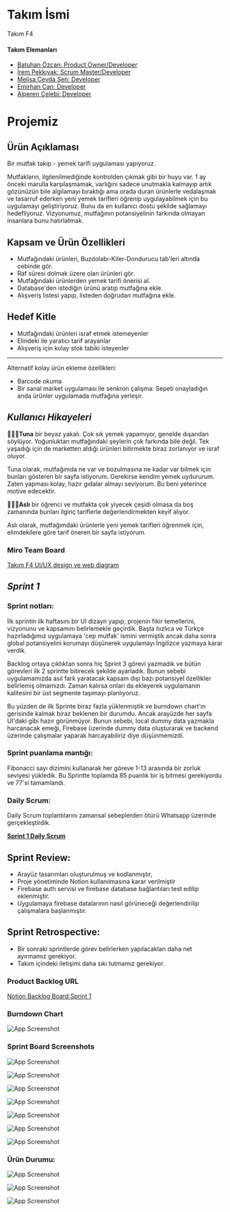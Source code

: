 # Takım İsmi
Takım F4
#### Takım Elemanları

- [Batuhan Özcan: Product Owner/Developer](https://www.linkedin.com/in/batuhan-özcan-abb2a4163/)
- [İrem Pekkıyak: Scrum Master/Developer](https://www.linkedin.com/in/irempekkiyak/)
- [Melisa Ceyda Şen: Developer](https://www.linkedin.com/in/melissa-ceyda-%C5%9F-a4214b24a/)
- [Emirhan Can: Developer](https://www.linkedin.com/in/emirhncann/)
- [Alperen Çelebi: Developer](https://www.linkedin.com/in/alperen-çelebi-aaa710258/)
# Projemiz

## Ürün Açıklaması

Bir mutfak takip - yemek tarifi uygulaması yapıyoruz.

Mutfakların, ilgilenilmediğinde kontrolden çıkmak gibi bir huyu var. 1 ay önceki marulla karşılaşmamak, varlığını sadece unutmakla kalmayıp artık gözünüzün bile algılamayı bıraktığı ama orada duran ürünlerle vedalaşmak ve tasarruf ederken yeni yemek tarifleri öğrenip uygulayabilmek için bu uygulamayı geliştiriyoruz. Bunu da en kullanıcı dostu şekilde sağlamayı hedefliyoruz.
Vizyonumuz, mutfağının potansiyelinin farkında olmayan insanlara bunu hatırlatmak.


## Kapsam ve Ürün Özellikleri

- Mutfağındaki ürünleri, Buzdolabı-Kiler-Dondurucu tab'leri altında cebinde gör.
- Raf süresi dolmak üzere olan ürünleri gör.
- Mutfağındaki ürünlerden yemek tarifi önerisi al.
- Database'den istediğin ürünü aratıp mutfağına ekle.
- Alışveriş listesi yapıp, listeden doğrudan mutfağına ekle.


## Hedef Kitle

- Mutfağındaki ürünleri israf etmek istemeyenler
- Elindeki ile yaratıcı tarif arayanlar
- Alışveriş için kolay stok tabiki isteyenler
---------- 
Alternatif kolay ürün ekleme özellikleri:
- Barcode okuma
- Bir sanal market uygulaması ile senkron çalışma: Sepeti onayladığın anda ürünler uygulamada mutfağına yerleşir.

## *Kullanıcı Hikayeleri*
🧑🏻‍💻**Tuna** bir beyaz yakalı. Çok sık yemek yapamıyor, genelde dışarıdan söylüyor. Yoğunluktan mutfağındaki şeylerin çok farkında bile değil. Tek yaşadığı için de marketten aldığı ürünleri bitirmekte biraz zorlanıyor ve israf oluyor.

Tuna olarak, mutfağımda ne var ve bozulmasına ne kadar var bilmek için bunları gösteren bir sayfa istiyorum. Gerekirse kendim yemek uydururum. Zaten yapması kolay, hazır gıdalar almayı seviyorum. Bu beni yeterince motive edecektir.

👩🏻‍🦰**Aslı** bir öğrenci ve mutfakta çok yiyecek çeşidi olmasa da boş zamanında bunları ilginç tariflerle değerlendirmekten keyif alıyor.

Aslı olarak, mutfağımdaki ürünlerle yeni yemek tarifleri öğrenmek için, elimdekilere göre tarif öneren bir sayfa istiyorum.

### Miro Team Board

[Takım F4 UI/UX design ve web diagram](https://miro.com/app/board/uXjVMAb6FEM=/)
## *Sprint 1*
### Sprint notları: 
İlk sprintin ilk haftasını bir UI dizayn yapıp; projenin fikir temellerini, vizyonunu ve kapsamını belirlemekle geçirdik. Başta hızlıca ve Türkçe hazırladığımız uygulamaya 'cep mutfak' ismini vermiştik ancak daha sonra global potansiyelini korumayı düşünerek uygulamayı İngilizce yazmaya karar verdik.

Backlog ortaya çıktıktan sonra hiç Sprint 3 görevi yazmadık ve bütün görevleri ilk 2 sprintte bitirecek şekilde ayarladık. Bunun sebebi uygulamamızda asıl fark yaratacak kapsam dışı bazı potansiyel özellikler belirlemiş olmamızdı. Zaman kalırsa onları da ekleyerek uygulamanın kalitesini bir üst segmente taşımayı planlıyoruz.

Bu yüzden de ilk Sprinte biraz fazla yüklenmiştik ve burndown chart'ın gerisinde kalmak biraz beklenen bir durumdu. Ancak arayüzde her sayfa UI'daki gibi hazır görünmüyor. Bunun sebebi, local dummy data yazmakla harcanacak emeği, Firebase üzerinde dummy data oluşturarak ve backend üzerinde çalışmalar yaparak harcayabiliriz diye düşünmemizdi.

### Sprint puanlama mantığı:
Fibonacci sayı dizimini kullanarak her göreve 1-13 arasında bir zorluk seviyesi yükledik. Bu Sprintte toplamda 85 puanlık bir iş bitmesi gerekiyordu ve 77'si tamamlandı.


### Daily Scrum:
 Daily Scrum toplantılarını zamansal sebeplerden ötürü Whatsapp üzerinde gerçekleştirdik.

[**Sprint 1 Daily Scrum**](https://github.com/batuhanozcan1605/f4-bootcamp-oua/tree/master/Proje%20Y%C3%B6netimi/Sprint%201/daily%20scrum)

## Sprint Review:
- Arayüz tasarımları oluşturulmuş ve kodlanmıştır,
- Proje yönetiminde Notion kullanılmasına karar verilmiştir
- Firebase auth servisi ve firebase database bağlantıları test edilip eklenmiştir.
- Uygulamaya firebase datalarının nasıl görüneceği değerlendirilip çalışmalara başlanmıştır.


## Sprint Retrospective:
-  Bir sonraki sprintlerde görev belirlerken yapılacakları daha net ayırmamız gerekiyor.
- Takım içindeki iletişimi daha sıkı tutmamız gerekiyor.

### Product Backlog URL

[Notion Backlog Board Sprint 1](https://www.notion.so/Sprint-1-7d3b0781dc754c6f873246c5b792db40)
### Burndown Chart
![App Screenshot](https://cdn.discordapp.com/attachments/1118255800826212402/1120093757367394484/image.png)

### Sprint Board Screenshots

![App Screenshot](https://cdn.discordapp.com/attachments/1118255800826212402/1120084335840727132/Screenshot_2023-06-18_at_23.02.27.png)

![App Screenshot](https://cdn.discordapp.com/attachments/1118255800826212402/1120084335509372959/Screenshot_2023-06-18_at_23.02.37.png)

![App Screenshot](https://cdn.discordapp.com/attachments/1118255800826212402/1120084335228358676/Screenshot_2023-06-18_at_23.02.53.png)

![App Screenshot](https://cdn.discordapp.com/attachments/1118255800826212402/1120084334834102322/Screenshot_2023-06-18_at_23.03.02.png)

![App Screenshot](https://cdn.discordapp.com/attachments/1118255800826212402/1120084334142029834/Screenshot_2023-06-18_at_23.03.15.png)

![App Screenshot](https://cdn.discordapp.com/attachments/1118255800826212402/1120084429180780685/Screenshot_2023-06-18_at_23.11.04.png)

![App Screenshot](https://cdn.discordapp.com/attachments/1118255800826212402/1120084428807479349/Screenshot_2023-06-18_at_23.13.38.png)

### Ürün Durumu:

![App Screenshot](https://cdn.discordapp.com/attachments/1077644326491918418/1124415368769830982/Screenshot_5.png)

![App Screenshot](https://cdn.discordapp.com/attachments/1077644326491918418/1124415369080229998/Screenshot_6.png)

![App Screenshot](https://cdn.discordapp.com/attachments/1077644326491918418/1124415369424150599/Screenshot_7.png)
